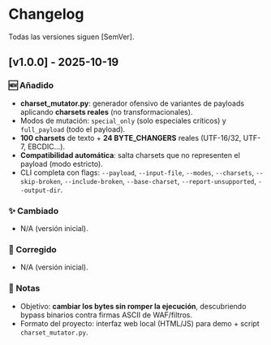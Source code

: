 # Changelog

Todas las versiones siguen [SemVer].

## [v1.0.0] - 2025-10-19
### 🆕 Añadido
- **charset_mutator.py**: generador ofensivo de variantes de payloads aplicando **charsets reales** (no transformacionales).
- Modos de mutación: `special_only` (solo especiales críticos) y `full_payload` (todo el payload).
- **100 charsets** de texto + **24 BYTE_CHANGERS** reales (UTF-16/32, UTF-7, EBCDIC…).
- **Compatibilidad automática**: salta charsets que no representen el payload (modo estricto).
- CLI completa con flags: `--payload`, `--input-file`, `--modes`, `--charsets`, `--skip-broken`, `--include-broken`, `--base-charset`, `--report-unsupported`, `--output-dir`.

### ✨ Cambiado
- N/A (versión inicial).

### 🐞 Corregido
- N/A (versión inicial).

### 🧭 Notas
- Objetivo: **cambiar los bytes sin romper la ejecución**, descubriendo bypass binarios contra firmas ASCII de WAF/filtros.
- Formato del proyecto: interfaz web local (HTML/JS) para demo + script `charset_mutator.py`.
